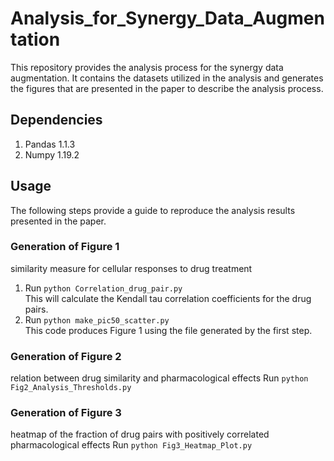 # Analysis_for_Synergy_Data_Augmentation
This repository provides the analysis process for the synergy data augmentation. It contains the datasets utilized in the analysis and generates the figures that are presented in the paper to describe the analysis process.
## Dependencies
1. Pandas 1.1.3
2. Numpy 1.19.2
## Usage
The following steps provide a guide to reproduce the analysis results presented in the paper.
### Generation of Figure 1 
similarity measure for cellular responses to drug treatment
1. Run ```python Correlation_drug_pair.py```<br />
This will calculate the Kendall tau correlation coefficients for the drug pairs.
2. Run ```python make_pic50_scatter.py```<br />
This code produces Figure 1 using the file generated by the first step. 
### Generation of Figure 2 
relation between drug similarity and pharmacological effects
Run ```python Fig2_Analysis_Thresholds.py```<br />
### Generation of Figure 3 
heatmap of the fraction of drug pairs with positively correlated pharmacological effects
Run ```python Fig3_Heatmap_Plot.py```<br />

